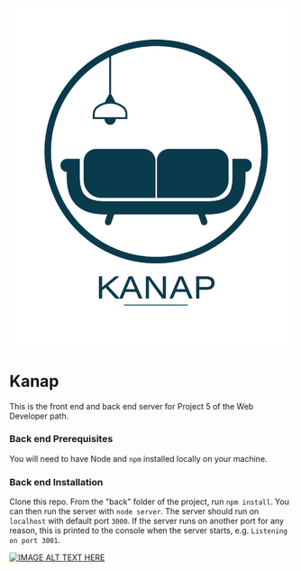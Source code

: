 <img src = https://github.com/EdwinLRT/P5-Kanap/blob/main/front/images/logo.png>

# Kanap #

This is the front end and back end server for Project 5 of the Web Developer path.

### Back end Prerequisites ###

You will need to have Node and `npm` installed locally on your machine.

### Back end Installation ###

Clone this repo. From the "back" folder of the project, run `npm install`. You 
can then run the server with `node server`. 
The server should run on `localhost` with default port `3000`. If the
server runs on another port for any reason, this is printed to the
console when the server starts, e.g. `Listening on port 3001`.


[![IMAGE ALT TEXT HERE](https://img.youtube.com/vi/oqluixeJlkc/0.jpg)](https://www.youtube.com/watch?v=oqluixeJlkc)
